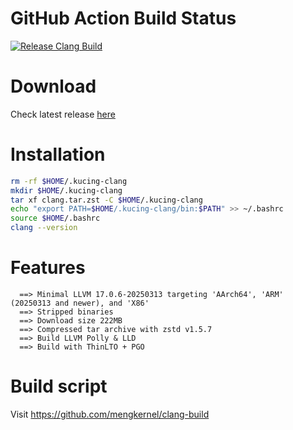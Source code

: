 # GitHub Action Build Status
[![Release Clang Build](https://github.com/mengkernel/clang-build/actions/workflows/build.yml/badge.svg)](https://github.com/mengkernel/clang-build/actions/workflows/build.yml)

# Download
Check latest release [here](https://github.com/mengkernel/clang-stable/releases/latest)

# Installation
```bash
rm -rf $HOME/.kucing-clang
mkdir $HOME/.kucing-clang
tar xf clang.tar.zst -C $HOME/.kucing-clang
echo "export PATH=$HOME/.kucing-clang/bin:$PATH" >> ~/.bashrc
source $HOME/.bashrc
clang --version
```

# Features
```
  ==> Minimal LLVM 17.0.6-20250313 targeting 'AArch64', 'ARM' (20250313 and newer), and 'X86'
  ==> Stripped binaries
  ==> Download size 222MB
  ==> Compressed tar archive with zstd v1.5.7
  ==> Build LLVM Polly & LLD
  ==> Build with ThinLTO + PGO
```
# Build script

  Visit https://github.com/mengkernel/clang-build
